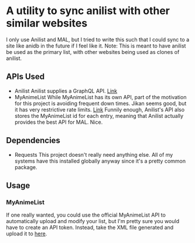 # A utility to sync anilist with other similar websites
I only use Anilist and MAL, but I tried to write this such that I could sync to a site like anidb in the future if I feel like it.
Note: This is meant to have anilist be used as the primary list, with other websites being used as clones of anilist.


## APIs Used
- Anilist
	Anilist supplies a GraphQL API. [Link](https://github.com/AniList/ApiV2-GraphQL-Docs)
- MyAnimeList
	While MyAnimeList has its own API, part of the motivation for this project is avoiding frequent down times. Jikan seems good, but it has very restrictive rate limits. [Link](https://jikan.moe/)
	Funnily enough, Anilist's API also stores the MyAnimeList id for each entry, meaning that Anilist actually provides the best API for MAL. Nice.

## Dependencies
- Requests
	This project doesn't really need anything else. All of my systems have this installed globally anyway since it's a pretty common package.

## Usage
### MyAnimeList
If one really wanted, you could use the official MyAnimeList API to automatically upload and modify your list, but I'm pretty sure you would have to create an API token. Instead, take the XML file generated and upload it to [here](https://myanimelist.net/import.php).

